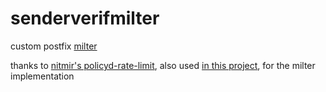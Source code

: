 
# senderverifmilter

custom postfix [milter](https://www.postfix.org/MILTER_README.html)

thanks to [nitmir's policyd-rate-limit](https://github.com/nitmir/policyd-rate-limit), also used [in this project](../policyd-rate-limit), for the milter implementation
